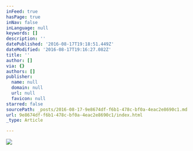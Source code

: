 ```yaml
---
inFeed: true
hasPage: true
inNav: false
inLanguage: null
keywords: []
description: ''
datePublished: '2016-08-17T19:18:51.449Z'
dateModified: '2016-08-17T19:16:27.082Z'
title: ''
author: []
via: {}
authors: []
publisher:
  name: null
  domain: null
  url: null
  favicon: null
starred: false
sourcePath: _posts/2016-08-17-9e8674df-f6b1-478c-bf0a-4eac2e8690c1.md
url: 9e8674df-f6b1-478c-bf0a-4eac2e8690c1/index.html
_type: Article

---
```

![](https://the-grid-user-content.s3-us-west-2.amazonaws.com/f23a8c6b-3e75-41fd-9c42-5acde4d25545.jpg)